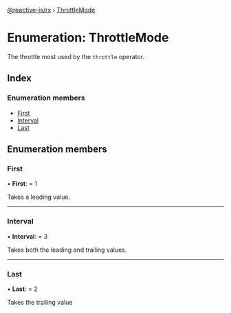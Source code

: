 [@reactive-js/rx](../README.md) › [ThrottleMode](throttlemode.md)

# Enumeration: ThrottleMode

The throttle most used by the `throttle` operator.

## Index

### Enumeration members

* [First](throttlemode.md#first)
* [Interval](throttlemode.md#interval)
* [Last](throttlemode.md#last)

## Enumeration members

###  First

• **First**: = 1

Takes a leading value.

___

###  Interval

• **Interval**: = 3

Takes both the leading and trailing values.

___

###  Last

• **Last**: = 2

Takes the trailing value
